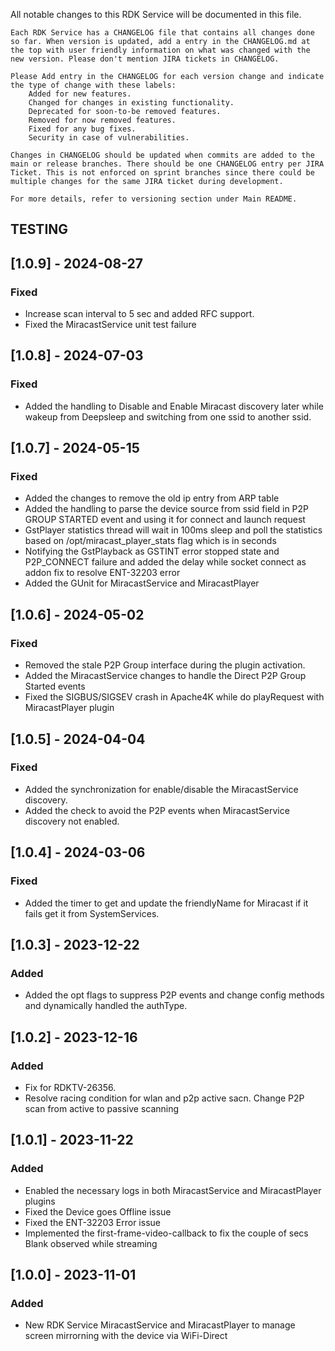 All notable changes to this RDK Service will be documented in this file.

    Each RDK Service has a CHANGELOG file that contains all changes done so far. When version is updated, add a entry in the CHANGELOG.md at the top with user friendly information on what was changed with the new version. Please don't mention JIRA tickets in CHANGELOG.

    Please Add entry in the CHANGELOG for each version change and indicate the type of change with these labels:
        Added for new features.
        Changed for changes in existing functionality.
        Deprecated for soon-to-be removed features.
        Removed for now removed features.
        Fixed for any bug fixes.
        Security in case of vulnerabilities.

    Changes in CHANGELOG should be updated when commits are added to the main or release branches. There should be one CHANGELOG entry per JIRA Ticket. This is not enforced on sprint branches since there could be multiple changes for the same JIRA ticket during development.

    For more details, refer to versioning section under Main README.
## TESTING
## [1.0.9] - 2024-08-27
### Fixed
- Increase scan interval to 5 sec and added RFC support.
- Fixed the MiracastService unit test failure

## [1.0.8] - 2024-07-03
### Fixed
- Added the handling to Disable and Enable Miracast discovery later while wakeup from Deepsleep and switching from one ssid to another ssid.

## [1.0.7] - 2024-05-15
### Fixed
- Added the changes to remove the old ip entry from ARP table
- Added the handling to parse the device source from ssid field in P2P GROUP STARTED event and using it for connect and launch request
- GstPlayer statistics thread will wait in 100ms sleep and poll the statistics based on /opt/miracast_player_stats flag which is in seconds
- Notifying the GstPlayback as GSTINT error stopped state and P2P_CONNECT failure and added the delay while socket connect as addon fix to resolve ENT-32203 error
- Added the GUnit for MiracastService and MiracastPlayer

## [1.0.6] - 2024-05-02
### Fixed
- Removed the stale P2P Group interface during the plugin activation.
- Added the MiracastService changes to handle the Direct P2P Group Started events
- Fixed the SIGBUS/SIGSEV crash in Apache4K while do playRequest with MiracastPlayer plugin

## [1.0.5] - 2024-04-04
### Fixed
- Added the synchronization for enable/disable the MiracastService discovery.
- Added the check to avoid the P2P events when MiracastService discovery not enabled.

## [1.0.4] - 2024-03-06
### Fixed
- Added the timer to get and update the friendlyName for Miracast if it fails get it from SystemServices.

## [1.0.3] - 2023-12-22
### Added
- Added the opt flags to suppress P2P events and change config methods and dynamically handled the authType.

## [1.0.2] - 2023-12-16
### Added
- Fix for RDKTV-26356.
- Resolve racing condition for wlan and p2p active sacn. Change P2P scan from active to passive scanning

## [1.0.1] - 2023-11-22
### Added
- Enabled the necessary logs in both MiracastService and MiracastPlayer plugins
- Fixed the Device goes Offline issue
- Fixed the ENT-32203 Error issue
- Implemented the first-frame-video-callback to fix the couple of secs Blank observed while streaming

## [1.0.0] - 2023-11-01
### Added
- New RDK Service MiracastService and MiracastPlayer to manage screen mirrorning with the device via WiFi-Direct
